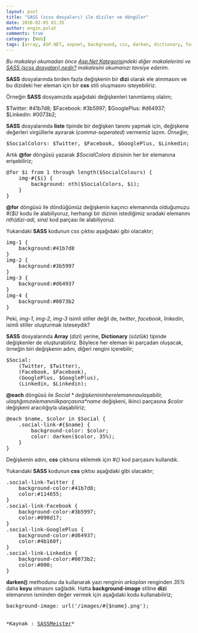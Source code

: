 ```yaml
---
layout: post
title: "SASS (scss dosyaları) ile diziler ve döngüler"
date: 2016-02-05 01:35
author: engin.polat
comments: true
category: [Web]
tags: [array, ASP.NET, aspnet, background, css, darken, dictionary, for, foreach, from, length, loop, sass, scss, style, stylesheet]
---
```

*Bu makaleyi okumadan önce <a href="http://www.enginpolat.com/kategori/asp-net/" target="_blank">Asp.Net Kategorisi</a>ndeki diğer makalelerimi ve <a href="http://www.enginpolat.com/sass-scss-dosyalari-nedir/" target="_blank">SASS (scss dosyaları) nedir?</a> makalesini okumanızı tavsiye ederim.*

**SASS** dosyalarında birden fazla değişkenin bir **dizi** olarak ele alınmasını ve bu dizideki her eleman için bir **css** stili oluşmasını isteyebiliriz.

Örneğin **SASS** dosyamızda aşağıdaki değişkenleri tanımlamış olalım;



$Twitter: #41b7d8;
$Facebook: #3b5997;
$GooglePlus: #d64937;
$Linkedin: #0073b2;</pre>

**SASS** dosyalarında **liste** tipinde bir değişken tanımı yapmak için, değişkene değerleri virgüllerle ayırarak (*comma-seperated*) vermemiz lazım. *Örneğin*;

<pre class="brush:csharp">$SocialColors: $Twitter, $Facebook, $GooglePlus, $Linkedin;</pre>

Artık **@for** döngüsü yazarak *$SocialColors* dizisinin her bir elemanına erişebiliriz;

<pre class="brush:csharp">@for $i from 1 through length($SocialColours) {
    img-#{$i} {
        background: nth($SocialColors, $i);
    }
}</pre>

**@for** döngüsü ile döndüğümüz değişkenin kaçıncı elemanında olduğumuzu *#{$i}* kodu ile alabiliyoruz, herhangi bir dizinin istediğimiz sıradaki elemanını *nth(dizi-adi, sira)* kod parçası ile alabiliyoruz.

Yukarıdaki **SASS** kodunun css çıktısı aşağıdaki gibi olacaktır;

<pre class="brush:csharp">img-1 {
    background:#41b7d8
}
img-2 {
    background:#3b5997
}
img-3 {
    background:#d64937
}
img-4 {
    background:#0073b2
}</pre>

Peki, *img-1*, *img-2*, *img-3* isimli stiller değil de, *twitter*, *facebook*, *linkedin*, isimli stiller oluşturmak isteseydik?

**SASS** dosyalarında **Array** (*dizi*) yerine, **Dictionary** (*sözlük*) tipinde değişkenler de oluşturabiliriz. Böylece her eleman iki parçadan oluşacak, örneğin biri değişkenin adını, diğeri rengini içerebilir;

<pre class="brush:csharp">$Social:
    (Twitter, $Twitter),
    (Facebook, $Facebook),
    (GooglePlus, $GooglePlus),
    (Linkedin, $Linkedin);</pre>

**@each** döngüsü ile *$Social* değişkeninin her elemanına ulaşabilir, ulaştığımız elemanın ilk parçasına *$name* değişkeni, ikinci parçasına *$color* değişkeni aracılığıyla ulaşabiliriz;

<pre class="brush:csharp">@each $name, $color in $Social {
    .social-link-#{$name} {
        background-color: $color;
        color: darken($color, 35%);
    }
}</pre>

Değişkenin adını, **css** çıktısına eklemek için *#{}* kod parçasını kullandık.

Yukarıdaki **SASS** kodunun **css** çıktısı aşağıdaki gibi olacaktır;

<pre class="brush:csharp">.social-link-Twitter {
    background-color:#41b7d8;
    color:#114655;
}
.social-link-Facebook {
    background-color:#3b5997;
    color:#090d17;
}
.social-link-GooglePlus {
    background-color:#d64937;
    color:#4b160f;
}
.social-link-Linkedin {
    background-color:#0073b2;
    color:#000;
}</pre>

**darken()** methodunu da kullanarak yazı renginin *arkaplan* renginden *35%* daha **koyu** olmasını sağladık. Hatta **background-image** stiline **dizi** elemanının isminden değer vermek için aşağıdaki kodu kullanabiliriz;

<pre class="brush:csharp">background-image: url('/images/#{$name}.png');


*Kaynak : <a href="http://www.sassmeister.com/gist/9378629" target="_blank">SASSMeister</a>*

